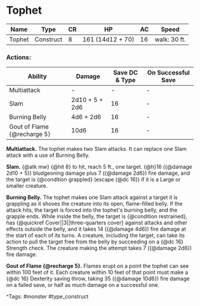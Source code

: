 # Tophet

| Name | Type | CR | HP | AC | Speed |
|------|------|----|----|----|-------|
| Tophet | Construct | 8 | 161 (14d12 + 70) | 16 | walk: 30 ft. |

### Actions:

| Ability | Damage | Save DC & Type | On Successful Save |
|---------|--------|----------------|--------------------|
| Multiattack | - | - | - |
| Slam | 2d10 + 5 + 2d6 | 16 | - |
| Burning Belly | 4d6 + 2d6 | 16 | - |
| Gout of Flame {@recharge 5} | 10d6 | 16 | - |


**Multiattack.** The tophet makes two Slam attacks. It can replace one Slam attack with a use of Burning Belly.

**Slam.** {@atk mw} {@hit 8} to hit, reach 5 ft., one target. {@h}16 ({@damage 2d10 + 5}) bludgeoning damage plus 7 ({@damage 2d6}) fire damage, and the target is {@condition grappled} (escape {@dc 16}) if it is a Large or smaller creature.

**Burning Belly.** The tophet makes one Slam attack against a target it is grappling as it shoves the creature into its open, flame-filled belly. If the attack hits, the target is forced into the tophet's burning belly, and the grapple ends. While inside the belly, the target is {@condition restrained}, has {@quickref Cover||3||three-quarters cover} against attacks and other effects outside the belly, and it takes 14 ({@damage 4d6}) fire damage at the start of each of its turns. A creature, including the target, can take its action to pull the target free from the belly by succeeding on a {@dc 16} Strength check. The creature making the attempt takes 7 ({@damage 2d6}) fire damage.

**Gout of Flame {@recharge 5}.** Flames erupt on a point the tophet can see within 100 feet of it. Each creature within 10 feet of that point must make a {@dc 16} Dexterity saving throw, taking 35 ({@damage 10d6}) fire damage on a failed save, or half as much damage on a successful one.

^Tags: #monster #type_construct